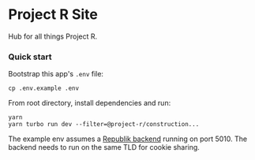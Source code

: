 # Project R Site

Hub for all things Project R.

### Quick start

Bootstrap this app's `.env` file:
```
cp .env.example .env
```

From root directory, install dependencies and run:
```
yarn
yarn turbo run dev --filter=@project-r/construction...
```

The example env assumes a [Republik backend](https://github.com/orbiting/backends) running on port 5010. The backend needs to run on the same TLD for cookie sharing.
